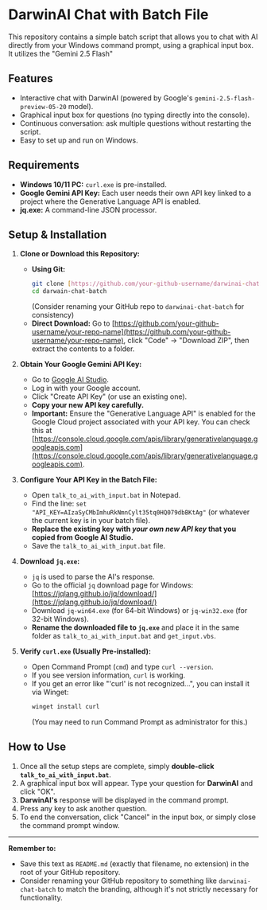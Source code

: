# DarwinAI Chat with Batch File

This repository contains a simple batch script that allows you to chat with AI directly from your Windows command prompt, using a graphical input box. It utilizes the "Gemini 2.5 Flash"

## Features

* Interactive chat with DarwinAI (powered by Google's `gemini-2.5-flash-preview-05-20` model).
* Graphical input box for questions (no typing directly into the console).
* Continuous conversation: ask multiple questions without restarting the script.
* Easy to set up and run on Windows.

## Requirements

* **Windows 10/11 PC:** `curl.exe` is pre-installed.
* **Google Gemini API Key:** Each user needs their own API key linked to a project where the Generative Language API is enabled.
* **jq.exe:** A command-line JSON processor.

## Setup & Installation

1.  **Clone or Download this Repository:**
    * **Using Git:**
        ```bash
        git clone [https://github.com/your-github-username/darwinai-chat-batch.git](https://github.com/your-github-username/darwinai-chat-batch.git)
        cd darwain-chat-batch
        ```
        (Consider renaming your GitHub repo to `darwinai-chat-batch` for consistency)
    * **Direct Download:** Go to [https://github.com/your-github-username/your-repo-name](https://github.com/your-github-username/your-repo-name), click "Code" -> "Download ZIP", then extract the contents to a folder.

2.  **Obtain Your Google Gemini API Key:**
    * Go to [Google AI Studio](https://aistudio.google.com/app/apikey).
    * Log in with your Google account.
    * Click "Create API Key" (or use an existing one).
    * **Copy your new API key carefully.**
    * **Important:** Ensure the "Generative Language API" is enabled for the Google Cloud project associated with your API key. You can check this at [https://console.cloud.google.com/apis/library/generativelanguage.googleapis.com](https://console.cloud.google.com/apis/library/generativelanguage.googleapis.com).

3.  **Configure Your API Key in the Batch File:**
    * Open `talk_to_ai_with_input.bat` in Notepad.
    * Find the line: `set "API_KEY=AIzaSyCMbImhuRkNmnCylt35tq0HQ079dbBKtAg"`
        (or whatever the current key is in your batch file).
    * **Replace the existing key with *your own new API key* that you copied from Google AI Studio.**
    * Save the `talk_to_ai_with_input.bat` file.

4.  **Download `jq.exe`:**
    * `jq` is used to parse the AI's response.
    * Go to the official `jq` download page for Windows: [https://jqlang.github.io/jq/download/](https://jqlang.github.io/jq/download/)
    * Download `jq-win64.exe` (for 64-bit Windows) or `jq-win32.exe` (for 32-bit Windows).
    * **Rename the downloaded file to `jq.exe`** and place it in the same folder as `talk_to_ai_with_input.bat` and `get_input.vbs`.

5.  **Verify `curl.exe` (Usually Pre-installed):**
    * Open Command Prompt (`cmd`) and type `curl --version`.
    * If you see version information, `curl` is working.
    * If you get an error like "'curl' is not recognized...", you can install it via Winget:
        ```bash
        winget install curl
        ```
        (You may need to run Command Prompt as administrator for this.)

## How to Use

1.  Once all the setup steps are complete, simply **double-click `talk_to_ai_with_input.bat`**.
2.  A graphical input box will appear. Type your question for **DarwinAI** and click "OK".
3.  **DarwinAI's** response will be displayed in the command prompt.
4.  Press any key to ask another question.
5.  To end the conversation, click "Cancel" in the input box, or simply close the command prompt window.

---

**Remember to:**

* Save this text as `README.md` (exactly that filename, no extension) in the root of your GitHub repository.
* Consider renaming your GitHub repository to something like `darwinai-chat-batch` to match the branding, although it's not strictly necessary for functionality.

